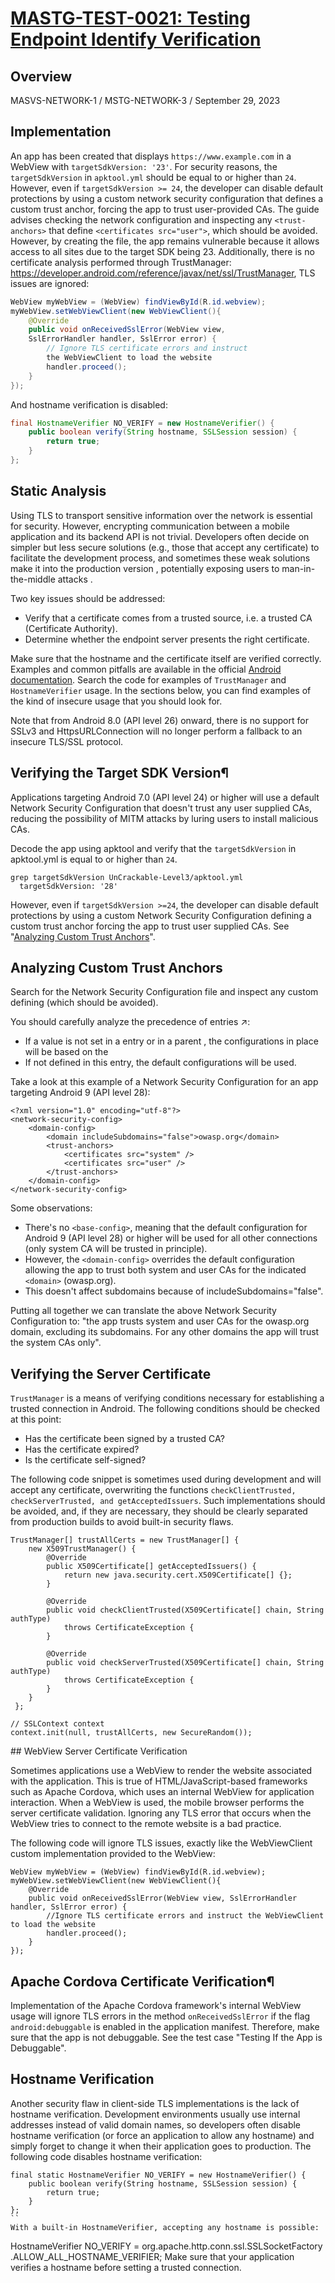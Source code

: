# [MASTG-TEST-0021: Testing Endpoint Identify Verification](https://mas.owasp.org/MASTG/tests/android/MASVS-NETWORK/MASTG-TEST-0021)

## Overview
MASVS-NETWORK-1 / MSTG-NETWORK-3 / September 29, 2023

## Implementation

An app has been created that displays `https://www.example.com` in a WebView with `targetSdkVersion: '23'`. For security reasons, the `targetSdkVersion` in `apktool.yml` should be equal to or higher than `24`. However, even if `targetSdkVersion >= 24`, the developer can disable default protections by using a custom network security configuration that defines a custom trust anchor, forcing the app to trust user-provided CAs. The guide advises checking the network configuration and inspecting any `<trust-anchors>` that define `<certificates src="user">`, which should be avoided. However, by creating the file, the app remains vulnerable because it allows access to all sites due to the target SDK being 23. Additionally, there is no certificate analysis performed through TrustManager: https://developer.android.com/reference/javax/net/ssl/TrustManager, TLS issues are ignored:

```java
WebView myWebView = (WebView) findViewById(R.id.webview);
myWebView.setWebViewClient(new WebViewClient(){
    @Override
    public void onReceivedSslError(WebView view,
    SslErrorHandler handler, SslError error) {
        // Ignore TLS certificate errors and instruct
        the WebViewClient to load the website
        handler.proceed();
    }
});
```

And hostname verification is disabled:

```java
final HostnameVerifier NO_VERIFY = new HostnameVerifier() {
    public boolean verify(String hostname, SSLSession session) {
        return true;
    }
};
```

## Static Analysis

Using TLS to transport sensitive information over the network is essential for security. However, encrypting communication between a mobile application and its backend API is not trivial. Developers often decide on simpler but less secure solutions (e.g., those that accept any certificate) to facilitate the development process, and sometimes these weak solutions make it into the production version , potentially exposing users to man-in-the-middle attacks .

Two key issues should be addressed:

- Verify that a certificate comes from a trusted source, i.e. a trusted CA (Certificate Authority).
- Determine whether the endpoint server presents the right certificate.

Make sure that the hostname and the certificate itself are verified correctly. Examples and common pitfalls are available in the official [Android documentation](https://developer.android.com/privacy-and-security/security-ssl). Search the code for examples of `TrustManager` and `HostnameVerifier` usage. In the sections below, you can find examples of the kind of insecure usage that you should look for.

Note that from Android 8.0 (API level 26) onward, there is no support for SSLv3 and HttpsURLConnection will no longer perform a fallback to an insecure TLS/SSL protocol.

## Verifying the Target SDK Version¶
Applications targeting Android 7.0 (API level 24) or higher will use a default Network Security Configuration that doesn't trust any user supplied CAs, reducing the possibility of MITM attacks by luring users to install malicious CAs.

Decode the app using apktool and verify that the `targetSdkVersion` in apktool.yml is equal to or higher than `24`.

```
grep targetSdkVersion UnCrackable-Level3/apktool.yml
  targetSdkVersion: '28'
```
However, even if `targetSdkVersion >=24`, the developer can disable default protections by using a custom Network Security Configuration defining a custom trust anchor forcing the app to trust user supplied CAs. See "[Analyzing Custom Trust Anchors](https://mas.owasp.org/MASTG/tests/android/MASVS-NETWORK/MASTG-TEST-0021/#analyzing-custom-trust-anchors)".

## Analyzing Custom Trust Anchors
Search for the Network Security Configuration file and inspect any custom <trust-anchors> defining <certificates src="user"> (which should be avoided).

You should carefully analyze the precedence of entries ↗:

- If a value is not set in a <domain-config> entry or in a parent <domain-config>, the configurations in place will be based on the <base-config>
- If not defined in this entry, the default configurations will be used.

Take a look at this example of a Network Security Configuration for an app targeting Android 9 (API level 28):

```
<?xml version="1.0" encoding="utf-8"?>
<network-security-config>
    <domain-config>
        <domain includeSubdomains="false">owasp.org</domain>
        <trust-anchors>
            <certificates src="system" />
            <certificates src="user" />
        </trust-anchors>
    </domain-config>
</network-security-config>
```
Some observations:

- There's no `<base-config>`, meaning that the default configuration for Android 9 (API level 28) or higher will be used for all other connections (only system CA will be trusted in principle).
- However, the `<domain-config>` overrides the default configuration allowing the app to trust both system and user CAs for the indicated `<domain>` (owasp.org).
- This doesn't affect subdomains because of includeSubdomains="false".

Putting all together we can translate the above Network Security Configuration to: "the app trusts system and user CAs for the owasp.org domain, excluding its subdomains. For any other domains the app will trust the system CAs only".

## Verifying the Server Certificate

`TrustManager` is a means of verifying conditions necessary for establishing a trusted connection in Android. The following conditions should be checked at this point:

- Has the certificate been signed by a trusted CA?
- Has the certificate expired?
- Is the certificate self-signed?

The following code snippet is sometimes used during development and will accept any certificate, overwriting the functions `checkClientTrusted, checkServerTrusted, and getAcceptedIssuers`. Such implementations should be avoided, and, if they are necessary, they should be clearly separated from production builds to avoid built-in security flaws.

```
TrustManager[] trustAllCerts = new TrustManager[] {
    new X509TrustManager() {
        @Override
        public X509Certificate[] getAcceptedIssuers() {
            return new java.security.cert.X509Certificate[] {};
        }

        @Override
        public void checkClientTrusted(X509Certificate[] chain, String authType)
            throws CertificateException {
        }

        @Override
        public void checkServerTrusted(X509Certificate[] chain, String authType)
            throws CertificateException {
        }
    }
 };

// SSLContext context
context.init(null, trustAllCerts, new SecureRandom());
```
## WebView Server Certificate Verification

Sometimes applications use a WebView to render the website associated with the application. This is true of HTML/JavaScript-based frameworks such as Apache Cordova, which uses an internal WebView for application interaction. When a WebView is used, the mobile browser performs the server certificate validation. Ignoring any TLS error that occurs when the WebView tries to connect to the remote website is a bad practice.

The following code will ignore TLS issues, exactly like the WebViewClient custom implementation provided to the WebView:

```
WebView myWebView = (WebView) findViewById(R.id.webview);
myWebView.setWebViewClient(new WebViewClient(){
    @Override
    public void onReceivedSslError(WebView view, SslErrorHandler handler, SslError error) {
        //Ignore TLS certificate errors and instruct the WebViewClient to load the website
        handler.proceed();
    }
});
```

## Apache Cordova Certificate Verification¶
Implementation of the Apache Cordova framework's internal WebView usage will ignore TLS errors  in the method `onReceivedSslError` if the flag `android:debuggable` is enabled in the application manifest. Therefore, make sure that the app is not debuggable. See the test case "Testing If the App is Debuggable".

## Hostname Verification
Another security flaw in client-side TLS implementations is the lack of hostname verification. Development environments usually use internal addresses instead of valid domain names, so developers often disable hostname verification (or force an application to allow any hostname) and simply forget to change it when their application goes to production. The following code disables hostname verification:

```
final static HostnameVerifier NO_VERIFY = new HostnameVerifier() {
    public boolean verify(String hostname, SSLSession session) {
        return true;
    }
};
``
With a built-in HostnameVerifier, accepting any hostname is possible:

```
HostnameVerifier NO_VERIFY = org.apache.http.conn.ssl.SSLSocketFactory
                             .ALLOW_ALL_HOSTNAME_VERIFIER;
Make sure that your application verifies a hostname before setting a trusted connection.


```
